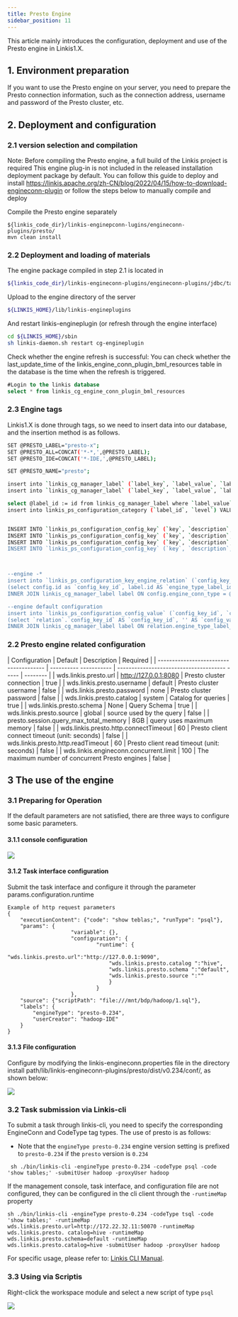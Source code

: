 ```yaml
---
title: Presto Engine
sidebar_position: 11
---
```


This article mainly introduces the configuration, deployment and use of the Presto engine in Linkis1.X.

## 1. Environment preparation

If you want to use the Presto engine on your server, you need to prepare the Presto connection information, such as the connection address, username and password of the Presto cluster, etc.

## 2. Deployment and configuration

### 2.1 version selection and compilation
Note: Before compiling the Presto engine, a full build of the Linkis project is required
This engine plug-in is not included in the released installation deployment package by default.
You can follow this guide to deploy and install https://linkis.apache.org/zh-CN/blog/2022/04/15/how-to-download-engineconn-plugin
 or follow the steps below to manually compile and deploy


Compile the Presto engine separately

````
${linkis_code_dir}/linkis-enginepconn-lugins/engineconn-plugins/presto/
mvn clean install
````

### 2.2 Deployment and loading of materials

The engine package compiled in step 2.1 is located in
```bash
${linkis_code_dir}/linkis-engineconn-plugins/engineconn-plugins/jdbc/target/out/presto
````
Upload to the engine directory of the server
```bash
${LINKIS_HOME}/lib/linkis-engineplugins
````
And restart linkis-engineplugin (or refresh through the engine interface)
```bash
cd ${LINKIS_HOME}/sbin
sh linkis-daemon.sh restart cg-engineplugin
````
Check whether the engine refresh is successful: You can check whether the last_update_time of the linkis_engine_conn_plugin_bml_resources table in the database is the time when the refresh is triggered.

```sql
#Login to the linkis database
select * from linkis_cg_engine_conn_plugin_bml_resources
````

### 2.3 Engine tags

Linkis1.X is done through tags, so we need to insert data into our database, and the insertion method is as follows.

```bash
SET @PRESTO_LABEL="presto-x";
SET @PRESTO_ALL=CONCAT('*-*,',@PRESTO_LABEL);
SET @PRESTO_IDE=CONCAT('*-IDE,',@PRESTO_LABEL);

SET @PRESTO_NAME="presto";

insert into `linkis_cg_manager_label` (`label_key`, `label_value`, `label_feature`, `label_value_size`, `update_time`, `create_time`) VALUES ('combined_userCreator_engineType',@PRESTO_ALL, 'OPTIONAL', 2, now(), now ());
insert into `linkis_cg_manager_label` (`label_key`, `label_value`, `label_feature`, `label_value_size`, `update_time`, `create_time`) VALUES ('combined_userCreator_engineType',@PRESTO_IDE, 'OPTIONAL', 2, now(), now ());

select @label_id := id from linkis_cg_manager_label where `label_value` = @PRESTO_IDE;
insert into linkis_ps_configuration_category (`label_id`, `level`) VALUES (@label_id, 2);


INSERT INTO `linkis_ps_configuration_config_key` (`key`, `description`, `name`, `default_value`, `validate_type`, `validate_range`, `engine_conn_type`, `is_hidden`, `is_advanced`, `level`, `treeName`) VALUES ('wds.linkis.presto.url','Presto cluster connection','presto connection address','http://127.0.0.1:8080','None',null,'presto',0,0, 1,'Data source configuration');
INSERT INTO `linkis_ps_configuration_config_key` (`key`, `description`, `name`, `default_value`, `validate_type`, `validate_range`, `engine_conn_type`, `is_hidden`, `is_advanced`, `level`, `treeName`) VALUES ('wds.linkis.presto.catalog','Query's Catalog','presto-connected catalog','hive','None',null,'presto',0,0,1,'Data source configuration) ;
INSERT INTO `linkis_ps_configuration_config_key` (`key`, `description`, `name`, `default_value`, `validate_type`, `validate_range`, `engine_conn_type`, `is_hidden`, `is_advanced`, `level`, `treeName`) VALUES ('wds.linkis.presto.schema','Query Schema','Database connection schema','','None',null,'presto',0,0,1,'Data source configuration);
INSERT INTO `linkis_ps_configuration_config_key` (`key`, `description`, `name`, `default_value`, `validate_type`, `validate_range`, `engine_conn_type`, `is_hidden`, `is_advanced`, `level`, `treeName`) VALUES ('wds.linkis.presto.source','source used for query','database connection source','','None',null,'presto',0,0,1,'data source configuration') ;



--engine -*
insert into `linkis_ps_configuration_key_engine_relation` (`config_key_id`, `engine_type_label_id`)
(select config.id as `config_key_id`, label.id AS `engine_type_label_id` FROM linkis_ps_configuration_config_key config
INNER JOIN linkis_cg_manager_label label ON config.engine_conn_type = @PRESTO_NAME and label_value = @PRESTO_ALL);

--engine default configuration
insert into `linkis_ps_configuration_config_value` (`config_key_id`, `config_value`, `config_label_id`)
(select `relation`.`config_key_id` AS `config_key_id`, '' AS `config_value`, `relation`.`engine_type_label_id` AS `config_label_id` FROM linkis_ps_configuration_key_engine_relation relation
INNER JOIN linkis_cg_manager_label label ON relation.engine_type_label_id = label.id AND label.label_value = @PRESTO_ALL);
````

### 2.2 Presto engine related configuration

| Configuration | Default | Description | Required |
| -------------------------------------- | ---------- ----------- | -------------------------------------- ----- | -------- |
| wds.linkis.presto.url | http://127.0.0.1:8080 | Presto cluster connection | true |
| wds.linkis.presto.username | default | Presto cluster username | false |
| wds.linkis.presto.password | none | Presto cluster password | false |
| wds.linkis.presto.catalog | system | Catalog for queries | true |
| wds.linkis.presto.schema | None | Query Schema | true |
| wds.linkis.presto.source | global | source used by the query | false |
| presto.session.query_max_total_memory | 8GB | query uses maximum memory | false |
| wds.linkis.presto.http.connectTimeout | 60 | Presto client connect timeout (unit: seconds) | false |
| wds.linkis.presto.http.readTimeout | 60 | Presto client read timeout (unit: seconds) | false |
| wds.linkis.engineconn.concurrent.limit | 100 | The maximum number of concurrent Presto engines | false |
## 3 The use of the engine

### 3.1 Preparing for Operation

If the default parameters are not satisfied, there are three ways to configure some basic parameters.

#### 3.1.1 console configuration

![](/Images-zh/EngineUsage/presto-console.png)

#### 3.1.2 Task interface configuration
Submit the task interface and configure it through the parameter params.configuration.runtime

```shell
Example of http request parameters
{
    "executionContent": {"code": "show teblas;", "runType": "psql"},
    "params": {
                    "variable": {},
                    "configuration": {
                            "runtime": {
                                "wds.linkis.presto.url":"http://127.0.0.1:9090",
                                "wds.linkis.presto.catalog ":"hive",
                                "wds.linkis.presto.schema ":"default",
                                "wds.linkis.presto.source ":""
                                }
                            }
                    },
    "source": {"scriptPath": "file:///mnt/bdp/hadoop/1.sql"},
    "labels": {
        "engineType": "presto-0.234",
        "userCreator": "hadoop-IDE"
    }
}
````

#### 3.1.3 File configuration
Configure by modifying the linkis-engineconn.properties file in the directory install path/lib/linkis-engineconn-plugins/presto/dist/v0.234/conf/, as shown below:

![](/Images-zh/EngineUsage/presto-file.png)

### 3.2 Task submission via Linkis-cli

To submit a task through linkis-cli, you need to specify the corresponding EngineConn and CodeType tag types. The use of presto is as follows:

- Note that the `engineType presto-0.234` engine version setting is prefixed to `presto-0.234` if the `presto` version is `0.234`

```shell
 sh ./bin/linkis-cli -engineType presto-0.234 -codeType psql -code 'show tables;' -submitUser hadoop -proxyUser hadoop
````

If the management console, task interface, and configuration file are not configured, they can be configured in the cli client through the `-runtimeMap` property
```shell
sh ./bin/linkis-cli -engineType presto-0.234 -codeType tsql -code 'show tables;' -runtimeMap wds.linkis.presto.url=http://172.22.32.11:50070 -runtimeMap wds.linkis.presto. catalog=hive -runtimeMap wds.linkis.presto.schema=default -runtimeMap wds.linkis.presto.catalog=hive -submitUser hadoop -proxyUser hadoop
````

For specific usage, please refer to: [Linkis CLI Manual](../user-guide/linkiscli-manual.md).

### 3.3 Using via Scriptis

Right-click the workspace module and select a new script of type `psql`

![](/Images-zh/EngineUsage/presto-psql.png)